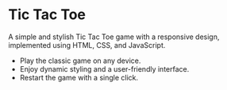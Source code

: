 # Tic Tac Toe

A simple and stylish Tic Tac Toe game with a responsive design, implemented using HTML, CSS, and JavaScript.

- Play the classic game on any device.
- Enjoy dynamic styling and a user-friendly interface.
- Restart the game with a single click.
